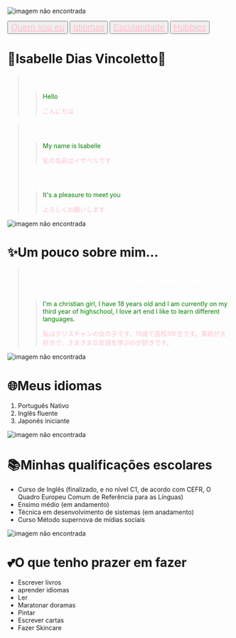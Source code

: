 ![imagem não encontrada](https://i.pinimg.com/564x/9b/36/37/9b3637bebef365b67af2f6d18ca7e506.jpg)


<button style=" font-size: 20px"> <a  style= "color: pink" href="#eu">Quem sou eu</a> </button>
<button style=" font-size: 20px"> <a  style= "color: pink" href="#idiomas">Idiomas</a> </button>
<button style=" font-size: 20px"> <a  style= "color: pink" href="#escola">Escolaridade</a> </button>
<button style=" font-size: 20px"> <a  style= "color: pink" href="#hb">Hobbies</a> </button>




 # 🌸Isabelle Dias Vincoletto🌸
>### <p style="color: white;">Olá</p>
>
>> <p style="color: green;">Hello</p>
>> <p style="color: pink;">こんにちは</p>

> ### <p style="color: white;"> Meu nome é Isabelle</p> 
>
>> <p style="color:green"> My name is Isabelle</p> 
>> <p style="color: pink"> 私の名前はイザベルです </p> 
> 
> ### <p style="color: white"> É um prazer te conhecer</p>  
>
>> <p style="color: green"> It's a pleasure to meet you</p> 
>> <p style="color: pink"> よろしくお願いします </p> 


<p id="eu"></p>

![imagem não encontrada](https://i.pinimg.com/736x/f6/c7/77/f6c777125ad4956f4849fc29e0ec3988.jpg)

# ✨Um pouco sobre mim...
>#### <p style="color: white;"> Sou uma garota cristã de 18 anos e me encontro cursando o terceiro ano do ensino médio, adoro artes e gosto de  aprender idiomas diferentes. </p>
>> <p style="color: green;">I'm a christian girl, I have 18 years old and I am currently on my third year of highschool, I love art end I like to learn different languages.</p>
>> <p style="color: pink;">私はクリスチャンの女の子です、18歳で高校3年生です。美術が大好きで、さまざまな言語を学ぶのが好きです。</p>


<p id="idiomas"></p>

![imagem não encontrada](https://i.pinimg.com/564x/6d/53/1f/6d531fcaf130f7ffa3880d5391708027.jpg)

# 🌐Meus idiomas 
1. Português Nativo
2. Inglês fluente
3. Japonês iniciante 

<p id="escola"></p>

![imagem não encontrada](https://i.pinimg.com/564x/fd/f5/48/fdf5482a85b902045fcaed2b45cf5af7.jpg)

# 📚Minhas qualificações escolares
- Curso de Inglês (finalizado, e no nível C1, de acordo com CEFR, O Quadro Europeu Comum de Referência para as Línguas)
- Ensimo médio (em andamento)
- Técnica em desenvolvimento de sistemas (em anadamento) 
- Curso Método supernova de mídias sociais

<p id="hb"></p>

![imagem não encontrada](https://i.pinimg.com/564x/be/30/25/be3025e423305b93c641734a21287420.jpg)

# 💕O que tenho prazer em fazer

- Escrever livros
- aprender idiomas
- Ler
- Maratonar doramas
- Pintar
- Escrever cartas
- Fazer Skincare

